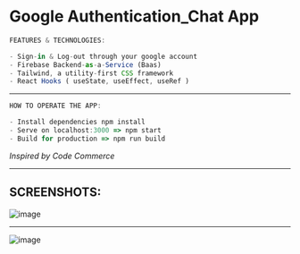# Google Authentication_Chat App


```ts
FEATURES & TECHNOLOGIES:

- Sign-in & Log-out through your google account
- Firebase Backend-as-a-Service (Baas)
- Tailwind, a utility-first CSS framework
- React Hooks ( useState, useEffect, useRef )

```

<hr>

```ts
HOW TO OPERATE THE APP:

- Install dependencies npm install
- Serve on localhost:3000 => npm start
- Build for production => npm run build

```

*Inspired by Code Commerce*

<hr>

## SCREENSHOTS:

![image](https://user-images.githubusercontent.com/90147636/190183478-0b3c77a3-f291-4b34-b1c0-919cafda8958.png)

<hr>

![image](https://user-images.githubusercontent.com/90147636/190183513-45be51b0-2d77-42db-9b5a-9ba72eea98f5.png)
